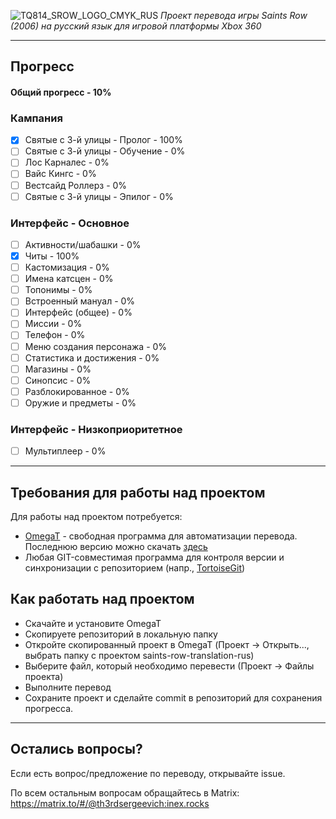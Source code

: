 ![TQ814_SROW_LOGO_CMYK_RUS](https://user-images.githubusercontent.com/46522630/198362309-80df253c-20a8-4d3d-9c49-b4f9e2fa45ca.png)
*Проект перевода игры Saints Row (2006) на русский язык для игровой платформы Xbox 360*
***
## Прогресс
#### Общий прогресс - 10%
### Кампания
- [x] Святые с 3-й улицы - Пролог - 100%
- [ ] Святые с 3-й улицы - Обучение - 0% 
- [ ] Лос Карналес - 0%
- [ ] Вайс Кингс - 0%
- [ ] Вестсайд Роллерз - 0%
- [ ] Святые с 3-й улицы - Эпилог - 0%
### Интерфейс - Основное
- [ ] Активности/шабашки - 0%
- [x] Читы - 100%
- [ ] Кастомизация - 0%
- [ ] Имена катсцен - 0%
- [ ] Топонимы - 0%
- [ ] Встроенный мануал - 0%
- [ ] Интерфейс (общее) - 0%
- [ ] Миссии - 0%
- [ ] Телефон - 0%
- [ ] Меню создания персонажа - 0%
- [ ] Статистика и достижения - 0%
- [ ] Магазины - 0%
- [ ] Синопсис - 0%
- [ ] Разблокированное - 0%
- [ ] Оружие и предметы - 0%
### Интерфейс - Низкоприоритетное
- [ ] Мультиплеер - 0%
***
## Требования для работы над проектом
Для работы над проектом потребуется:
- [OmegaT](http://omegat.org/ru/) - свободная программа для автоматизации перевода. Последнюю версию можно скачать [здесь](http://omegat.org/ru/download)
- Любая GIT-совместимая программа для контроля версии и синхронизации с репозиторием (напр., [TortoiseGit](https://tortoisegit.org/))
## Как работать над проектом
- Скачайте и установите OmegaT
- Скопируете репозиторий в локальную папку
- Откройте скопированный проект в OmegaT (Проект -> Открыть..., выбрать папку с проектом saints-row-translation-rus)
- Выберите файл, который необходимо перевести (Проект -> Файлы проекта)
- Выполните перевод
- Сохраните проект и сделайте commit в репозиторий для сохранения прогресса.

***
## Остались вопросы?
Если есть вопрос/предложение по переводу, открывайте issue.

По всем остальным вопросам обращайтесь в Matrix: https://matrix.to/#/@th3rdsergeevich:inex.rocks
